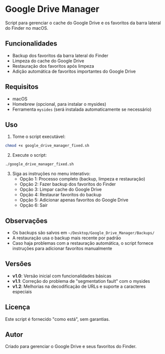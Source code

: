 # Google Drive Manager

Script para gerenciar o cache do Google Drive e os favoritos da barra lateral do Finder no macOS.

## Funcionalidades

- Backup dos favoritos da barra lateral do Finder
- Limpeza do cache do Google Drive
- Restauração dos favoritos após limpeza
- Adição automática de favoritos importantes do Google Drive

## Requisitos

- macOS
- Homebrew (opcional, para instalar o mysides)
- Ferramenta `mysides` (será instalada automaticamente se necessário)

## Uso

1. Torne o script executável:
```bash
chmod +x google_drive_manager_fixed.sh
```

2. Execute o script:
```bash
./google_drive_manager_fixed.sh
```

3. Siga as instruções no menu interativo:
   - Opção 1: Processo completo (backup, limpeza e restauração)
   - Opção 2: Fazer backup dos favoritos do Finder
   - Opção 3: Limpar cache do Google Drive
   - Opção 4: Restaurar favoritos do backup
   - Opção 5: Adicionar apenas favoritos do Google Drive
   - Opção 6: Sair

## Observações

- Os backups são salvos em `~/Desktop/Google_Drive_Manager/Backups/`
- A restauração usa o backup mais recente por padrão
- Caso haja problemas com a restauração automática, o script fornece instruções para adicionar favoritos manualmente

## Versões

- **v1.0**: Versão inicial com funcionalidades básicas
- **v1.1**: Correção do problema de "segmentation fault" com o mysides
- **v1.2**: Melhorias na decodificação de URLs e suporte a caracteres especiais

## Licença

Este script é fornecido "como está", sem garantias.

## Autor

Criado para gerenciar o Google Drive e seus favoritos do Finder. 